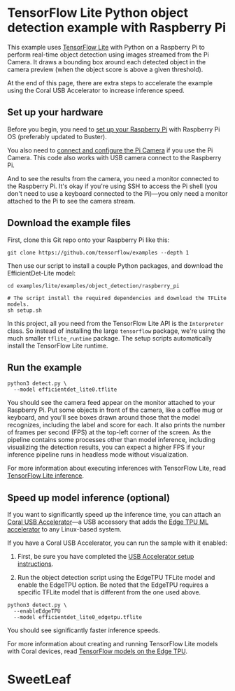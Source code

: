 # TensorFlow Lite Python object detection example with Raspberry Pi

This example uses [TensorFlow Lite](https://tensorflow.org/lite) with Python on
a Raspberry Pi to perform real-time object detection using images streamed from
the Pi Camera. It draws a bounding box around each detected object in the camera
preview (when the object score is above a given threshold).

At the end of this page, there are extra steps to accelerate the example using
the Coral USB Accelerator to increase inference speed.

## Set up your hardware

Before you begin, you need to
[set up your Raspberry Pi](https://projects.raspberrypi.org/en/projects/raspberry-pi-setting-up)
with Raspberry Pi OS (preferably updated to Buster).

You also need to
[connect and configure the Pi Camera](https://www.raspberrypi.org/documentation/configuration/camera.md)
if you use the Pi Camera. This code also works with USB camera connect to the
Raspberry Pi.

And to see the results from the camera, you need a monitor connected to the
Raspberry Pi. It's okay if you're using SSH to access the Pi shell (you don't
need to use a keyboard connected to the Pi)—you only need a monitor attached to
the Pi to see the camera stream.

## Download the example files

First, clone this Git repo onto your Raspberry Pi like this:

```
git clone https://github.com/tensorflow/examples --depth 1
```

Then use our script to install a couple Python packages, and download the
EfficientDet-Lite model:

```
cd examples/lite/examples/object_detection/raspberry_pi

# The script install the required dependencies and download the TFLite models.
sh setup.sh
```

In this project, all you need from the TensorFlow Lite API is the `Interpreter`
class. So instead of installing the large `tensorflow` package, we're using the
much smaller `tflite_runtime` package. The setup scripts automatically install
the TensorFlow Lite runtime.

## Run the example

```
python3 detect.py \
  --model efficientdet_lite0.tflite
```

You should see the camera feed appear on the monitor attached to your Raspberry
Pi. Put some objects in front of the camera, like a coffee mug or keyboard, and
you'll see boxes drawn around those that the model recognizes, including the
label and score for each. It also prints the number of frames per second (FPS)
at the top-left corner of the screen. As the pipeline contains some processes
other than model inference, including visualizing the detection results, you can
expect a higher FPS if your inference pipeline runs in headless mode without
visualization.

For more information about executing inferences with TensorFlow Lite, read
[TensorFlow Lite inference](https://www.tensorflow.org/lite/guide/inference).

## Speed up model inference (optional)

If you want to significantly speed up the inference time, you can attach an
[Coral USB Accelerator](https://coral.withgoogle.com/products/accelerator)—a USB
accessory that adds the
[Edge TPU ML accelerator](https://coral.withgoogle.com/docs/edgetpu/faq/) to any
Linux-based system.

If you have a Coral USB Accelerator, you can run the sample with it enabled:

1.  First, be sure you have completed the
    [USB Accelerator setup instructions](https://coral.withgoogle.com/docs/accelerator/get-started/).

2.  Run the object detection script using the EdgeTPU TFLite model and enable
    the EdgeTPU option. Be noted that the EdgeTPU requires a specific TFLite
    model that is different from the one used above.

```
python3 detect.py \
  --enableEdgeTPU
  --model efficientdet_lite0_edgetpu.tflite
```

You should see significantly faster inference speeds.

For more information about creating and running TensorFlow Lite models with
Coral devices, read
[TensorFlow models on the Edge TPU](https://coral.withgoogle.com/docs/edgetpu/models-intro/).
# SweetLeaf
